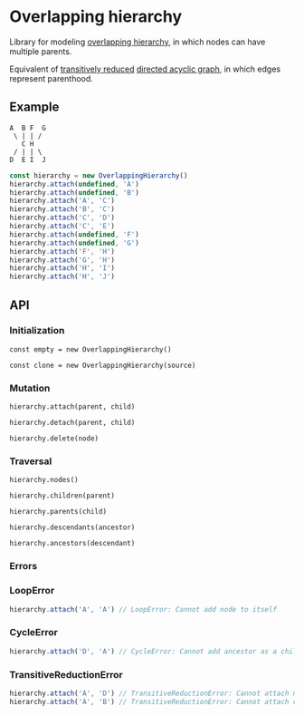 # Overlapping hierarchy

Library for modeling [overlapping hierarchy](https://en.wikipedia.org/wiki/Hierarchy#Degree_of_branching), in which nodes can have multiple parents.

Equivalent of [transitively reduced](https://en.wikipedia.org/wiki/Transitive_reduction) [directed acyclic graph](https://en.wikipedia.org/wiki/Directed_acyclic_graph), in which edges represent parenthood.

## Example

```text
A  B F  G
 \ | | /
   C H
 / | | \
D  E I  J
```

```typescript
const hierarchy = new OverlappingHierarchy()
hierarchy.attach(undefined, 'A')
hierarchy.attach(undefined, 'B')
hierarchy.attach('A', 'C')
hierarchy.attach('B', 'C')
hierarchy.attach('C', 'D')
hierarchy.attach('C', 'E')
hierarchy.attach(undefined, 'F')
hierarchy.attach(undefined, 'G')
hierarchy.attach('F', 'H')
hierarchy.attach('G', 'H')
hierarchy.attach('H', 'I')
hierarchy.attach('H', 'J')
```

## API

### Initialization

`const empty = new OverlappingHierarchy()`

`const clone = new OverlappingHierarchy(source)`

### Mutation

`hierarchy.attach(parent, child)`

`hierarchy.detach(parent, child)`

`hierarchy.delete(node)`

### Traversal

`hierarchy.nodes()`

`hierarchy.children(parent)`

`hierarchy.parents(child)`

`hierarchy.descendants(ancestor)`

`hierarchy.ancestors(descendant)`

### Errors

### LoopError

```typescript
hierarchy.attach('A', 'A') // LoopError: Cannot add node to itself
```

### CycleError

```typescript
hierarchy.attach('D', 'A') // CycleError: Cannot add ancestor as a child
```

### TransitiveReductionError

```typescript
hierarchy.attach('A', 'D') // TransitiveReductionError: Cannot attach non-child descendant as a child
hierarchy.attach('A', 'B') // TransitiveReductionError: Cannot attach child whose descendant is a child of the parent
```
